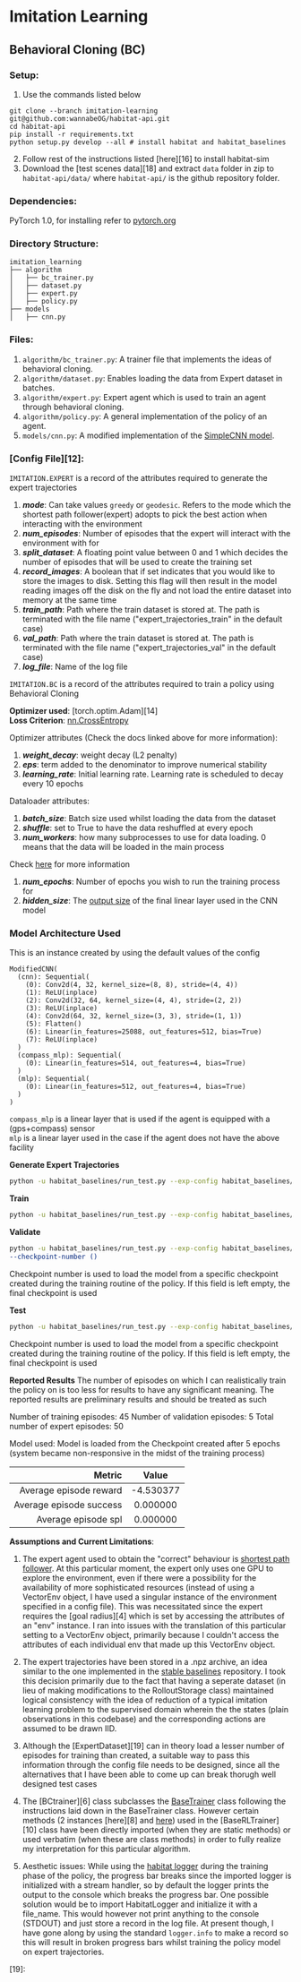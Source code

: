 Imitation Learning
==============================

## Behavioral Cloning (BC)

### Setup:
1. Use the commands listed below
```
git clone --branch imitation-learning git@github.com:wannabeOG/habitat-api.git
cd habitat-api
pip install -r requirements.txt
python setup.py develop --all # install habitat and habitat_baselines
```
2. Follow rest of the instructions listed [here][16] to install habitat-sim  
3. Download the [test scenes data][18] and extract ```data``` folder in zip to ```habitat-api/data/``` where ```habitat-api/``` is the github repository folder.

### Dependencies: 
PyTorch 1.0, for installing refer to [pytorch.org][1]

### Directory Structure: 
```
imitation_learning
├── algorithm
│   ├── bc_trainer.py
│   ├── dataset.py
│   ├── expert.py
│   ├── policy.py
├── models
│   ├── cnn.py
```

### Files:
1. ``algorithm/bc_trainer.py``: A trainer file that implements the ideas of behavioral cloning.
1. ``algorithm/dataset.py``: Enables loading the data from Expert dataset in batches. 
1. ``algorithm/expert.py``: Expert agent which is used to train an agent through behavioral cloning.
1. ``algorithm/policy.py``: A general implementation of the policy of an agent.
1. ``models/cnn.py``: A modified implementation of the [SimpleCNN model][2].


### [Config File][12]:

```IMITATION.EXPERT``` is a record of the attributes required to generate the expert trajectories

1. ***mode***: Can take values ```greedy``` or ```geodesic```. Refers to the mode which the shortest path follower(expert) adopts to pick the best action when interacting with the environment
1. ***num_episodes***: Number of episodes that the expert will interact with the environment with for
1. ***split_dataset***: A floating point value between 0 and 1 which decides the number of episodes that will be used to create the training set
1. ***record_images***: A boolean that if set indicates that you would like to store the images to disk. Setting this flag will then result in the model reading images off the disk on the fly and not load the entire dataset into memory at the same time
1. ***train_path***: Path where the train dataset is stored at. The path is terminated with the file name ("expert_trajectories_train" in the default case)
1. ***val_path***: Path where the train dataset is stored at. The path is terminated with the file name ("expert_trajectories_val" in the default case)
1. ***log_file***: Name of the log file

```IMITATION.BC``` is a record of the attributes required to train a policy using Behavioral Cloning

**Optimizer used**: [torch.optim.Adam][14]  
**Loss Criterion**: [nn.CrossEntropy][15]

Optimizer attributes (Check the docs linked above for more information):
1. ***weight_decay***: weight decay (L2 penalty) 
1. ***eps***: term added to the denominator to improve numerical stability
1. ***learning_rate***: Initial learning rate. Learning rate is scheduled to decay every 10 epochs

Dataloader attributes:

1. ***batch_size***: Batch size used whilst loading the data from the dataset
1. ***shuffle***: set to True to have the data reshuffled at every epoch
1. ***num_workers***: how many subprocesses to use for data loading. 0 means that the data will be loaded in the main process

Check [here][17] for more information

1. ***num_epochs***: Number of epochs you wish to run the training process for
1. ***hidden_size***: The [output size][13] of the final linear layer used in the CNN model  

### Model Architecture Used

This is an instance created by using the default values of the config
```
ModifiedCNN(
  (cnn): Sequential(
    (0): Conv2d(4, 32, kernel_size=(8, 8), stride=(4, 4))
    (1): ReLU(inplace)
    (2): Conv2d(32, 64, kernel_size=(4, 4), stride=(2, 2))
    (3): ReLU(inplace)
    (4): Conv2d(64, 32, kernel_size=(3, 3), stride=(1, 1))
    (5): Flatten()
    (6): Linear(in_features=25088, out_features=512, bias=True)
    (7): ReLU(inplace)
  )
  (compass_mlp): Sequential(
    (0): Linear(in_features=514, out_features=4, bias=True)
  )
  (mlp): Sequential(
    (0): Linear(in_features=512, out_features=4, bias=True)
  )
)
```

```compass_mlp``` is a linear layer that is used if the agent is equipped with a (gps+compass) sensor  
```mlp``` is a linear layer used in the case if the agent does not have the above facility

**Generate Expert Trajectories**

```bash
python -u habitat_baselines/run_test.py --exp-config habitat_baselines/config/pointnav/bc.pointnav.yaml --run-type generate
```

**Train**
```bash
python -u habitat_baselines/run_test.py --exp-config habitat_baselines/config/pointnav/bc_pointnav.yaml --run-type train
```

**Validate**
```bash
python -u habitat_baselines/run_test.py --exp-config habitat_baselines/config/pointnav/bc_pointnav.yaml --run-type validate
--checkpoint-number ()
```
Checkpoint number is used to load the model from a specific checkpoint created during the training routine of the policy. If this field is left empty, the final checkpoint is used 

**Test**
```bash
python -u habitat_baselines/run_test.py --exp-config habitat_baselines/config/pointnav/bc_pointnav.yaml --run-type eval --checkpoint-number ()
```
Checkpoint number is used to load the model from a specific checkpoint created during the training routine of the policy. If this field is left empty, the final checkpoint is used 


**Reported Results**
The number of episodes on which I can realistically train the policy on is too less for results to have any significant meaning. The reported results are preliminary results and should be treated as such

Number of training episodes: 45
Number of validation episodes: 5
Total number of expert episodes: 50

Model used: Model is loaded from the Checkpoint created after 5 epochs (system became non-responsive in the midst of the training process)

| Metric                    | Value         |
| -------------------------:|:-------------:| 
| Average episode reward    | -4.530377     |
| Average episode success   | 0.000000      |
| Average episode spl       | 0.000000      |


**Assumptions and Current Limitations**:
1. The expert agent used to obtain the "correct" behaviour is [shortest path follower][3]. At this particular moment, the expert only uses one GPU to explore the environment, even if there were a possibility for the availability of more sophisticated resources (instead of using a VectorEnv object, I have used a singular instance of the environment specified in a config file). This was necessitated since the expert requires the [goal radius][4] which is set by accessing the attributes of an "env" instance. I ran into issues with the translation of this particular setting to a VectorEnv object, primarily because I couldn't access the attributes of each individual env that made up this VectorEnv object.

1. The expert trajectories have been stored in a .npz archive, an idea similar to the one implemented in the [stable baselines][5] repository. I took this decision primarily due to the fact that having a seperate dataset (in lieu of making modifications to the RolloutStorage class) maintained logical consistency with the idea of reduction of a typical imitation learning problem to the supervised domain wherein the the states (plain observations in this codebase) and the corresponding actions are assumed to be drawn IID.

1. Although the [ExpertDataset][19] can in theory load a lesser number of episodes for training than created, a suitable way to pass this information through the config file needs to be designed, since all the alternatives that I have been able to come up can break thorugh well designed test cases  

1. The [BCtrainer][6] class subclasses the [BaseTrainer][7] class following the instructions laid down in the BaseTrainer class. However certain methods (2 instances [here][8] and [here][9]) used in the [BaseRLTrainer][10] class have been directly imported (when they are static methods) or used  verbatim (when these are class methods) in order to fully realize my interpretation for this particular algorithm.

1. Aesthetic issues: While using the [habitat logger][11] during the training phase of the policy, the progress bar breaks since the imported logger is initialized with a stream handler, so by default the logger prints the output to the console which breaks the progress bar. One possible solution would be to import HabitatLogger and initialize it with a file_name. This would however not print anything to the console (STDOUT) and just store a record in the log file. At present though, I have gone along by using the standard ```logger.info``` to make a record so this will result in broken progress bars whilst training the policy model on expert trajectories.     



[1]:https://pytorch.org/
[2]:https://github.com/facebookresearch/habitat-api/blob/master/habitat_baselines/rl/models/simple_cnn.py
[3]:
[4]:
[5]:
[6]:
[7]:
[8]:
[9]:
[10]:
[11]:
[12]:
[13]:
[14]:
[15]:
[16]:
[17]:
[18]:
[19]:
